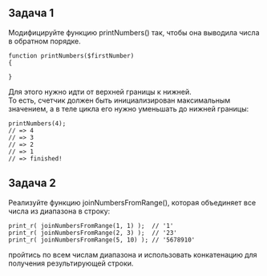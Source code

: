 ## Задача 1
Модифицируйте функцию printNumbers() так, чтобы она выводила числа в обратном порядке.  
```
function printNumbers($firstNumber)
{

}
```
Для этого нужно идти от верхней границы к нижней.   
То есть, счетчик должен быть инициализирован максимальным значением, а в теле цикла его нужно уменьшать до нижней границы:
```
printNumbers(4);
// => 4
// => 3
// => 2
// => 1
// => finished!
```

## Задача 2

Реализуйте функцию joinNumbersFromRange(), 
которая объединяет все числа из диапазона в строку:
```
print_r( joinNumbersFromRange(1, 1) );  // '1'
print_r( joinNumbersFromRange(2, 3) );  // '23'
print_r( joinNumbersFromRange(5, 10) ); // '5678910'
```
пройтись по всем числам диапазона и использовать конкатенацию для получения результирующей строки.
